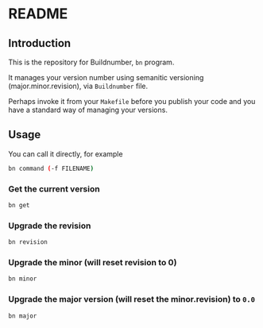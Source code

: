 # README

## Introduction

This is the repository for Buildnumber, `bn` program.

It manages your version number using semanitic versioning (major.minor.revision), via  `Buildnumber` file.  

Perhaps invoke it from your `Makefile` before you publish your code and you have a standard way of managing your versions.

## Usage

You can call it directly, for example

```bash
bn command (-f FILENAME)
```

### Get the current version

```bash
bn get
```

### Upgrade the revision

```bash
bn revision
```

### Upgrade the minor (will reset revision to 0)

```bash
bn minor
```

### Upgrade the major version (will reset the minor.revision) to `0.0`

```bash
bn major
```
